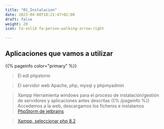 ```yaml
---
title: "01_Instalacion"
date: 2023-04-08T18:21:47+02:00
draft: false
weight: 20
icon: fa-solid fa-person-walking-arrow-right
  
---
```

## Aplicaciones que vamos a utilizar
{{% pageinfo color="primary" %}}
> El edi phpstorm

> El servidor web Apache, php, mysql y phpmyadmin

> Xampp Herramienta windows para el proceso de instalación/gestión de servidores y aplicaciones antes descritas
{{% /pageinfo %}}
Accedemos a la web, descargamos los ficheros e instalamos
> [PhpStorm de jetbrains](https://www.jetbrains.com/phpstorm/promo/?source=google&medium=cpc&campaign=14335686144&term=phpstorm&content=604147130390&gad=1&gclid=Cj0KCQjwr82iBhCuARIsAO0EAZw2zXOEBLrzMEG7_TAQ4flB03pgYGJ-KKWCK3H4gb70Z1kOUoXIjmwaAleuEALw_wcB)

> [Xampp, seleccionar php 8.2](https://www.apachefriends.org/es/download.html)
